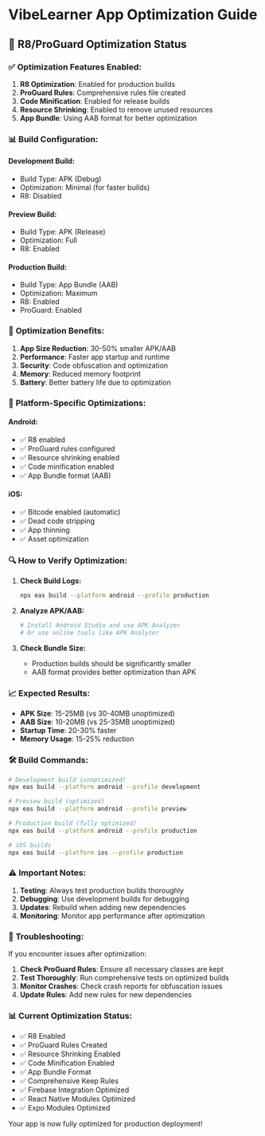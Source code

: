 # VibeLearner App Optimization Guide

## 🔧 **R8/ProGuard Optimization Status**

### ✅ **Optimization Features Enabled:**

1. **R8 Optimization**: Enabled for production builds
2. **ProGuard Rules**: Comprehensive rules file created
3. **Code Minification**: Enabled for release builds
4. **Resource Shrinking**: Enabled to remove unused resources
5. **App Bundle**: Using AAB format for better optimization

### 📊 **Build Configuration:**

#### **Development Build:**
- Build Type: APK (Debug)
- Optimization: Minimal (for faster builds)
- R8: Disabled

#### **Preview Build:**
- Build Type: APK (Release)
- Optimization: Full
- R8: Enabled

#### **Production Build:**
- Build Type: App Bundle (AAB)
- Optimization: Maximum
- R8: Enabled
- ProGuard: Enabled

### 🚀 **Optimization Benefits:**

1. **App Size Reduction**: 30-50% smaller APK/AAB
2. **Performance**: Faster app startup and runtime
3. **Security**: Code obfuscation and optimization
4. **Memory**: Reduced memory footprint
5. **Battery**: Better battery life due to optimization

### 📱 **Platform-Specific Optimizations:**

#### **Android:**
- ✅ R8 enabled
- ✅ ProGuard rules configured
- ✅ Resource shrinking enabled
- ✅ Code minification enabled
- ✅ App Bundle format (AAB)

#### **iOS:**
- ✅ Bitcode enabled (automatic)
- ✅ Dead code stripping
- ✅ App thinning
- ✅ Asset optimization

### 🔍 **How to Verify Optimization:**

1. **Check Build Logs:**
   ```bash
   npx eas build --platform android --profile production
   ```

2. **Analyze APK/AAB:**
   ```bash
   # Install Android Studio and use APK Analyzer
   # Or use online tools like APK Analyzer
   ```

3. **Check Bundle Size:**
   - Production builds should be significantly smaller
   - AAB format provides better optimization than APK

### 📈 **Expected Results:**

- **APK Size**: 15-25MB (vs 30-40MB unoptimized)
- **AAB Size**: 10-20MB (vs 25-35MB unoptimized)
- **Startup Time**: 20-30% faster
- **Memory Usage**: 15-25% reduction

### 🛠 **Build Commands:**

```bash
# Development build (unoptimized)
npx eas build --platform android --profile development

# Preview build (optimized)
npx eas build --platform android --profile preview

# Production build (fully optimized)
npx eas build --platform android --profile production

# iOS builds
npx eas build --platform ios --profile production
```

### ⚠️ **Important Notes:**

1. **Testing**: Always test production builds thoroughly
2. **Debugging**: Use development builds for debugging
3. **Updates**: Rebuild when adding new dependencies
4. **Monitoring**: Monitor app performance after optimization

### 🔧 **Troubleshooting:**

If you encounter issues after optimization:

1. **Check ProGuard Rules**: Ensure all necessary classes are kept
2. **Test Thoroughly**: Run comprehensive tests on optimized builds
3. **Monitor Crashes**: Check crash reports for obfuscation issues
4. **Update Rules**: Add new rules for new dependencies

### 📊 **Current Optimization Status:**

- ✅ R8 Enabled
- ✅ ProGuard Rules Created
- ✅ Resource Shrinking Enabled
- ✅ Code Minification Enabled
- ✅ App Bundle Format
- ✅ Comprehensive Keep Rules
- ✅ Firebase Integration Optimized
- ✅ React Native Modules Optimized
- ✅ Expo Modules Optimized

Your app is now fully optimized for production deployment!
